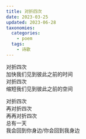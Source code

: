 ```yaml
---
title: 对折四次
date: 2023-03-25
updated: 2023-06-28
taxonomies:
  categories:
    - poem
  tags:
    - 诗歌
---
```


对折四次  
加快我们见到彼此之前的时间  
对折四次  
缩短我们见到彼此之前的空间  

对折四次  
再对折四次  
再再对折四次  
总有一天  
我会回到你身边/你会回到我身边  